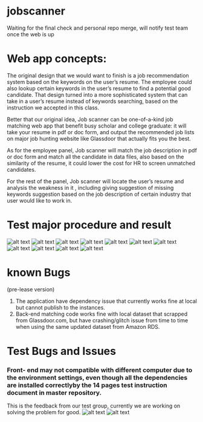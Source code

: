 # jobscanner

Waiting for the final check and personal repo merge, will notify test team once the web is up




# Web app concepts:


The original design that we would want to finish is a job recommendation system based on the keywords on the user’s resume. The employee could also lookup certain keywords in the user’s resume to find a potential good candidate. That design turned into a more sophisticated system that can take in a user’s resume instead of keywords searching, based on the instruction we accepted in this class. 

Better that our original idea, Job scanner can be one-of-a-kind job matching web app that benefit busy scholar and college graduate: it will take your resume in pdf or doc form, and output the recommended job lists on major job hunting website like Glassdoor that actually fits you the best. 

As for the employee panel, Job scanner will match the job description in pdf or doc form and match all the candidate in data files, also based on the similarity of the resume, it could lower the cost for HR to screen unmatched candidates.

For the rest of the panel, Job scanner will locate the user’s resume and analysis the weakness in it , including giving suggestion of missing keywords suggestion based on the job description of certain industry that user would like to work in. 
# Test major procedure and result
![alt text](https://github.com/Capstone-Projects-2020-Fall/jobscanner/blob/master/test%20picture/picture1.png)
![alt text](https://github.com/Capstone-Projects-2020-Fall/jobscanner/blob/master/test%20picture/picture2.png)
![alt text](https://github.com/Capstone-Projects-2020-Fall/jobscanner/blob/master/test%20picture/picture3.png)
![alt text](https://github.com/Capstone-Projects-2020-Fall/jobscanner/blob/master/test%20picture/picture4.png)
![alt text](https://github.com/Capstone-Projects-2020-Fall/jobscanner/blob/master/test%20picture/picture5.png)
![alt text](https://github.com/Capstone-Projects-2020-Fall/jobscanner/blob/master/test%20picture/picture6.png)
![alt text](https://github.com/Capstone-Projects-2020-Fall/jobscanner/blob/master/test%20picture/picture7.png)
![alt text](https://github.com/Capstone-Projects-2020-Fall/jobscanner/blob/master/test%20picture/picture8.png)
![alt text](https://github.com/Capstone-Projects-2020-Fall/jobscanner/blob/master/test%20picture/picture9.png)
![alt text](https://github.com/Capstone-Projects-2020-Fall/jobscanner/blob/master/test%20picture/picture10.png)
![alt text](https://github.com/Capstone-Projects-2020-Fall/jobscanner/blob/master/test%20picture/picture11.png)
# known Bugs
(pre-lease version)

1. The application have dependency issue that currently works fine at local but cannot publish to the instances.
2. Back-end matching code works fine with local dataset that scrapped from Glassdoor.com, but have crashing/glitch issue from time to time when using the same updated dataset from Amazon RDS.

# Test Bugs and Issues
### Front- end may not compatible with different computer due to the environment settings, even though all the dependencies are installed correctlyby the 14 pages test instruction document in master repository. 
This is the feedback from our test group, currently we are working on solving the problem for good.
![alt text](https://github.com/Capstone-Projects-2020-Fall/jobscanner/blob/master/test%20picture/pic12.png)
![alt text](https://github.com/Capstone-Projects-2020-Fall/jobscanner/blob/master/test%20picture/pic13.png)

